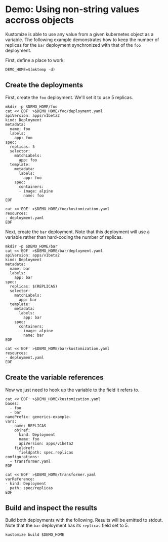 # Demo: Using non-string values accross objects

Kustomize is able to use any value from a given kubernetes object as a
variable. The following example demonstrates how to keep the number of replicas
for the `bar` deployment synchronized with that of the `foo` deployment.

First, define a place to work:

<!-- @makeWorkplace @test -->
```
DEMO_HOME=$(mktemp -d)
```

## Create the deployments

First, create the `foo` deployment. We'll set it to use 5 replicas.

<!-- @createFoo @test -->
```
mkdir -p $DEMO_HOME/foo
cat <<'EOF' >$DEMO_HOME/foo/deployment.yaml
apiVersion: apps/v1beta2
kind: Deployment
metadata:
  name: foo
  labels:
    app: foo
spec:
  replicas: 5
  selector:
    matchLabels:
      app: foo
  template:
    metadata:
      labels:
        app: foo
    spec:
      containers:
      - image: alpine
        name: foo
EOF

cat <<'EOF' >$DEMO_HOME/foo/kustomization.yaml
resources:
- deployment.yaml
EOF
```

Next, create the `bar` deployment. Note that this deployment will use a
variable rather than hard-coding the number of replicas.

<!-- @createBar @test -->
```
mkdir -p $DEMO_HOME/bar
cat <<'EOF' >$DEMO_HOME/bar/deployment.yaml
apiVersion: apps/v1beta2
kind: Deployment
metadata:
  name: bar
  labels:
    app: bar
spec:
  replicas: $(REPLICAS)
  selector:
    matchLabels:
      app: bar
  template:
    metadata:
      labels:
        app: bar
    spec:
      containers:
      - image: alpine
        name: bar
EOF

cat <<'EOF' >$DEMO_HOME/bar/kustomization.yaml
resources:
- deployment.yaml
EOF
```

## Create the variable references

Now we just need to hook up the variable to the field it refers to.

<!-- @createVar @test -->
```
cat <<'EOF' >$DEMO_HOME/kustomization.yaml
bases:
  - foo
  - bar
namePrefix: generics-example-
vars:
  - name: REPLICAS
    objref:
      kind: Deployment
      name: foo
      apiVersion: apps/v1beta2
    fieldref:
      fieldpath: spec.replicas
configurations:
  - transformer.yaml
EOF

cat <<'EOF' >$DEMO_HOME/transformer.yaml
varReference:
- kind: Deployment
  path: spec/replicas
EOF
```

## Build and inspect the results

Build both deployments with the following. Results will be emitted to stdout.
Note that the `bar` deployment has its `replicas` field set to 5.

<!-- @build @test -->
```
kustomize build $DEMO_HOME
```
